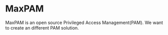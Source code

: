 # MaxPAM
MaxPAM is an open source Privileged Access Management(PAM).
We want to create an different PAM solution.

